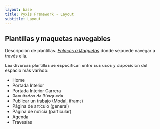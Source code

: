 ```yaml
---
layout: base
title: Pyxis Framework - Layout
subtitle: Layout
---
```


<h2 class='rojo-claro'>Plantillas y maquetas navegables</h2>
<p>Descripción de plantillas. <a href="#"><i>Enlaces a Maquetas</a></i> donde se puede navegar a través ella. </p>
<p>Las diversas plantillas se especifican entre sus usos y disposición del espacio más variado:
<ul>
  <li>Home</li>
  <li>Portada Interior</li>
  <li>Portada Interior Carrera</li>
  <li>Resultados de Búsqueda</li>
  <li>Publicar un trabajo (Modal, iframe)</li>
  <li>Página de artículo (general)</li>
  <li>Página de noticia (particular)</li>
  <li>Agenda</li>
  <li>Travesías</li>
</ul>
</p>